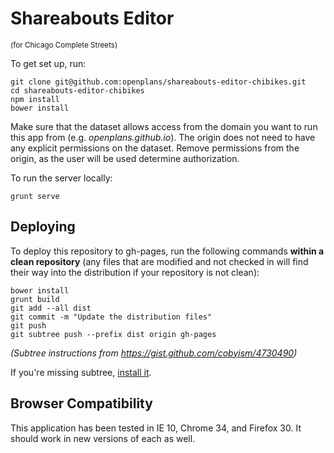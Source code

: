 Shareabouts Editor
==================

<small>(for Chicago Complete Streets)</small>

To get set up, run:

    git clone git@github.com:openplans/shareabouts-editor-chibikes.git
    cd shareabouts-editor-chibikes
    npm install
    bower install

Make sure that the dataset allows access from the domain you want to run
this app from (e.g. *openplans.github.io*). The origin does not need to have
any explicit permissions on the dataset. Remove permissions from the origin, 
as the user will be used determine authorization.

To run the server locally:

    grunt serve

Deploying
---------

To deploy this repository to gh-pages, run the following commands **within a
clean repository** (any files that are modified and not checked in will find
their way into the distribution if your repository is not clean):

    bower install
    grunt build
    git add --all dist
    git commit -m "Update the distribution files"
    git push
    git subtree push --prefix dist origin gh-pages

*(Subtree instructions from https://gist.github.com/cobyism/4730490)*

If you're missing subtree, [install it](http://engineeredweb.com/blog/how-to-install-git-subtree/).

Browser Compatibility
---------------------

This application has been tested in IE 10, Chrome 34, and Firefox 30. It should
work in new versions of each as well.
